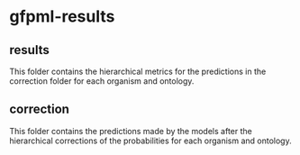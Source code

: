 # gfpml-results

## results

This folder contains the hierarchical metrics for the predictions in the correction folder for each organism and ontology.

## correction

This folder contains the predictions made by the models after the hierarchical corrections of the probabilities for each organism and ontology.

